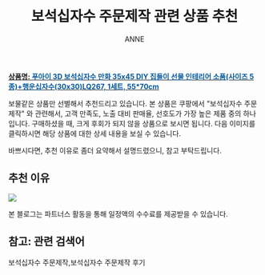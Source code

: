 ﻿---
layout: post
title:  "보석십자수 주문제작 관련 상품 추천"
author: ANNE
categories: [ 가구/인테리어 ]
tags: [보석십자수 주문제작,보석십자수 주문제작 후기]
image: https://static.coupangcdn.com/image/vendor_inventory/07c9/3482610dd035c791362c80434910eab89e1fa5609d5ebd9f51e56137bede.jpg 
description: "쿠팡에서 보석십자수 주문제작 관련 상품으로 가장 고객 선호도가 높은 제품 중 하나입니다."
---

<a href="https://link.coupang.com/re/AFFSDP?lptag=AF5184500&pageKey=1751182686&itemId=2982257815&vendorItemId=72980747648&traceid=V0-153-9ff5b2e700a46dce"><b>상품명: <font color='#01579B'>푸아이 3D 보석십자수 만화 35x45 DIY 집들이 선물 인테리어 소품(사이즈 5종)+행운십자수(30x30)LQ267, 1세트, 55*70cm</font></b></a>

보물같은 상품만 선별해서 추천드리고 있습니다.
본 상품은 쿠팡에서 "보석십자수 주문제작" 와 관련해서, 고객 만족도, 노출 대비 판매율, 선호도가 가장 높은 제품 중의 하나입니다.
구매하셨을 때, 크게 후회가 되지 않을 상품으로 보시면 됩니다. 
다음 이미지를 클릭하시면 해당 상품에 대한 상세 내용을 보실 수 있습니다.

바쁘시다면, 추천 이유로 좀더 요약해서 설명드렸으니, 참고 부탁드립니다.

## 추천 이유 

<a href="https://link.coupang.com/re/AFFSDP?lptag=AF5184500&pageKey=1751182686&itemId=2982257815&vendorItemId=72980747648&traceid=V0-153-9ff5b2e700a46dce"><img src="https://thumbnail6.coupangcdn.com/thumbnails/remote/q89/image/vendor_inventory/d647/df48150f346496226d114785021464da9b290da630628f78c09feb8c816c.jpg"></a> 

본 블로그는 파트너스 활동을 통해 일정액의 수수료를 제공받을 수 있습니다.

## 참고: 관련 검색어    
보석십자수 주문제작,보석십자수 주문제작 후기